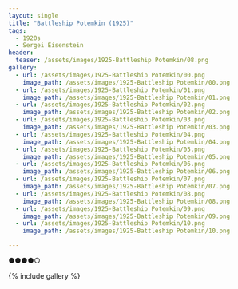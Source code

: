 ```yaml
---
layout: single
title: "Battleship Potemkin (1925)"
tags:
  - 1920s 
  - Sergei Eisenstein
header:
  teaser: /assets/images/1925-Battleship Potemkin/08.png
gallery:
  - url: /assets/images/1925-Battleship Potemkin/00.png
    image_path: /assets/images/1925-Battleship Potemkin/00.png  
  - url: /assets/images/1925-Battleship Potemkin/01.png
    image_path: /assets/images/1925-Battleship Potemkin/01.png
  - url: /assets/images/1925-Battleship Potemkin/02.png
    image_path: /assets/images/1925-Battleship Potemkin/02.png
  - url: /assets/images/1925-Battleship Potemkin/03.png
    image_path: /assets/images/1925-Battleship Potemkin/03.png
  - url: /assets/images/1925-Battleship Potemkin/04.png
    image_path: /assets/images/1925-Battleship Potemkin/04.png
  - url: /assets/images/1925-Battleship Potemkin/05.png
    image_path: /assets/images/1925-Battleship Potemkin/05.png
  - url: /assets/images/1925-Battleship Potemkin/06.png
    image_path: /assets/images/1925-Battleship Potemkin/06.png
  - url: /assets/images/1925-Battleship Potemkin/07.png
    image_path: /assets/images/1925-Battleship Potemkin/07.png
  - url: /assets/images/1925-Battleship Potemkin/08.png
    image_path: /assets/images/1925-Battleship Potemkin/08.png
  - url: /assets/images/1925-Battleship Potemkin/09.png
    image_path: /assets/images/1925-Battleship Potemkin/09.png
  - url: /assets/images/1925-Battleship Potemkin/10.png
    image_path: /assets/images/1925-Battleship Potemkin/10.png

---
```

●●●●○

{% include gallery %}
